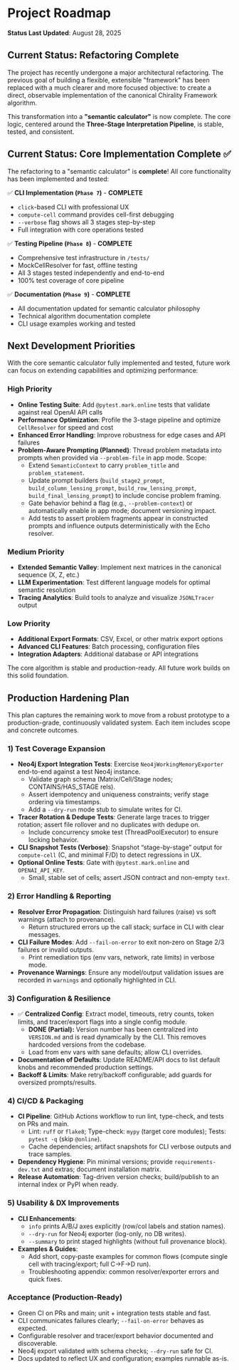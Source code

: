 # Project Roadmap

**Status Last Updated**: August 28, 2025

## Current Status: Refactoring Complete

The project has recently undergone a major architectural refactoring. The previous goal of building a flexible, extensible "framework" has been replaced with a much clearer and more focused objective: to create a direct, observable implementation of the canonical Chirality Framework algorithm.

This transformation into a **"semantic calculator"** is now complete. The core logic, centered around the **Three-Stage Interpretation Pipeline**, is stable, tested, and consistent.

## Current Status: Core Implementation Complete ✅

The refactoring to a "semantic calculator" is **complete**! All core functionality has been implemented and tested:

✅ **CLI Implementation (`Phase 7`)** - **COMPLETE**
- `click`-based CLI with professional UX
- `compute-cell` command provides cell-first debugging
- `--verbose` flag shows all 3 stages step-by-step  
- Full integration with core operations tested

✅ **Testing Pipeline (`Phase 8`)** - **COMPLETE**
- Comprehensive test infrastructure in `/tests/`
- MockCellResolver for fast, offline testing
- All 3 stages tested independently and end-to-end
- 100% test coverage of core pipeline

✅ **Documentation (`Phase 9`)** - **COMPLETE**
- All documentation updated for semantic calculator philosophy
- Technical algorithm documentation complete
- CLI usage examples working and tested

## Next Development Priorities

With the core semantic calculator fully implemented and tested, future work can focus on extending capabilities and optimizing performance:

### High Priority
*   **Online Testing Suite**: Add `@pytest.mark.online` tests that validate against real OpenAI API calls
*   **Performance Optimization**: Profile the 3-stage pipeline and optimize `CellResolver` for speed and cost
*   **Enhanced Error Handling**: Improve robustness for edge cases and API failures
*   **Problem-Aware Prompting (Planned)**: Thread problem metadata into prompts when provided via `--problem-file` in app mode. Scope:
    - Extend `SemanticContext` to carry `problem_title` and `problem_statement`.
    - Update prompt builders (`build_stage2_prompt`, `build_column_lensing_prompt`, `build_row_lensing_prompt`, `build_final_lensing_prompt`) to include concise problem framing.
    - Gate behavior behind a flag (e.g., `--problem-context`) or automatically enable in app mode; document versioning impact.
    - Add tests to assert problem fragments appear in constructed prompts and influence outputs deterministically with the Echo resolver.

### Medium Priority  
*   **Extended Semantic Valley**: Implement next matrices in the canonical sequence (X, Z, etc.)
*   **LLM Experimentation**: Test different language models for optimal semantic resolution
*   **Tracing Analytics**: Build tools to analyze and visualize `JSONLTracer` output

### Low Priority
*   **Additional Export Formats**: CSV, Excel, or other matrix export options
*   **Advanced CLI Features**: Batch processing, configuration files
*   **Integration Adapters**: Additional database or API integrations

The core algorithm is stable and production-ready. All future work builds on this solid foundation.

## Production Hardening Plan

This plan captures the remaining work to move from a robust prototype to a production-grade, continuously validated system. Each item includes scope and concrete outcomes.

### 1) Test Coverage Expansion
- **Neo4j Export Integration Tests**: Exercise `Neo4jWorkingMemoryExporter` end-to-end against a test Neo4j instance.
  - Validate graph schema (Matrix/Cell/Stage nodes; CONTAINS/HAS_STAGE rels).
  - Assert idempotency and uniqueness constraints; verify stage ordering via timestamps.
  - Add a `--dry-run` mode stub to simulate writes for CI.
- **Tracer Rotation & Dedupe Tests**: Generate large traces to trigger rotation; assert file rollover and no duplicates with dedupe on.
  - Include concurrency smoke test (ThreadPoolExecutor) to ensure locking behavior.
- **CLI Snapshot Tests (Verbose)**: Snapshot “stage-by-stage” output for `compute-cell` (C, and minimal F/D) to detect regressions in UX.
- **Optional Online Tests**: Gate with `@pytest.mark.online` and `OPENAI_API_KEY`.
  - Small, stable set of cells; assert JSON contract and non-empty `text`.

### 2) Error Handling & Reporting
- **Resolver Error Propagation**: Distinguish hard failures (raise) vs soft warnings (attach to provenance).
  - Return structured errors up the call stack; surface in CLI with clear messages.
- **CLI Failure Modes**: Add `--fail-on-error` to exit non‑zero on Stage 2/3 failures or invalid outputs.
  - Print remediation tips (env vars, network, rate limits) in verbose mode.
- **Provenance Warnings**: Ensure any model/output validation issues are recorded in `warnings` and optionally highlighted in CLI.

### 3) Configuration & Resilience
- ✅ **Centralized Config**: Extract model, timeouts, retry counts, token limits, and tracer/export flags into a single config module.
  - **DONE (Partial):** Version number has been centralized into `VERSION.md` and is read dynamically by the CLI. This removes hardcoded versions from the codebase.
  - Load from env vars with sane defaults; allow CLI overrides.
- **Documentation of Defaults**: Update README/API docs to list default knobs and recommended production settings.
- **Backoff & Limits**: Make retry/backoff configurable; add guards for oversized prompts/results.

### 4) CI/CD & Packaging
- **CI Pipeline**: GitHub Actions workflow to run lint, type-check, and tests on PRs and main.
  - Lint: `ruff` or `flake8`; Type-check: `mypy` (target core modules); Tests: `pytest -q` (skip `@online`).
  - Cache dependencies; artifact snapshots for CLI verbose outputs and trace samples.
- **Dependency Hygiene**: Pin minimal versions; provide `requirements-dev.txt` and extras; document installation matrix.
- **Release Automation**: Tag-driven version checks; build/publish to an internal index or PyPI when ready.

### 5) Usability & DX Improvements
- **CLI Enhancements**:
  - `info` prints A/B/J axes explicitly (row/col labels and station names).
  - `--dry-run` for Neo4j exporter (log-only, no DB writes).
  - `--summary` to print staged highlights (without full provenance block).
- **Examples & Guides**:
  - Add short, copy‑paste examples for common flows (compute single cell with tracing/export; full C→F→D run).
  - Troubleshooting appendix: common resolver/exporter errors and quick fixes.

### Acceptance (Production-Ready)
- Green CI on PRs and main; unit + integration tests stable and fast.
- CLI communicates failures clearly; `--fail-on-error` behaves as expected.
- Configurable resolver and tracer/export behavior documented and discoverable.
- Neo4j export validated with schema checks; `--dry-run` safe for CI.
- Docs updated to reflect UX and configuration; examples runnable as-is.
